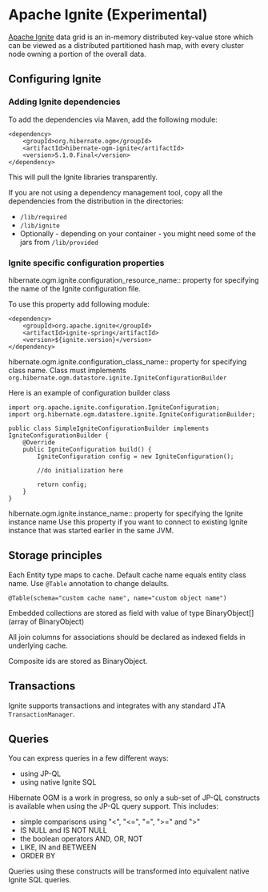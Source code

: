# Apache Ignite (Experimental)

[Apache Ignite](http://ignite.apache.org/) data grid is an in-memory distributed key-value store which can be viewed 
as a distributed partitioned hash map, with every cluster node owning a portion of the overall data.


## Configuring Ignite
### Adding Ignite dependencies
To add the dependencies via Maven, add the following module:

~~~~
<dependency>
    <groupId>org.hibernate.ogm</groupId>
    <artifactId>hibernate-ogm-ignite</artifactId>
    <version>5.1.0.Final</version>
</dependency>
~~~~

This will pull the Ignite libraries transparently.

If you are not using a dependency management tool, copy all the dependencies from the distribution in the directories:

* `/lib/required`
* `/lib/ignite`
* Optionally - depending on your container - you might need some of the jars from `/lib/provided`

### Ignite specific configuration properties

hibernate.ogm.ignite.configuration_resource_name::
	property for specifying the name of the Ignite configuration file.
	
To use this property add following module:

~~~
<dependency>
    <groupId>org.apache.ignite</groupId>
    <artifactId>ignite-spring</artifactId>
    <version>${ignite.version}</version>
</dependency>
~~~~

hibernate.ogm.ignite.configuration_class_name::
	property for specifying class name. 
Class must implements `org.hibernate.ogm.datastore.ignite.IgniteConfigurationBuilder`

Here is an example of configuration builder class

~~~~
import org.apache.ignite.configuration.IgniteConfiguration;
import org.hibernate.ogm.datastore.ignite.IgniteConfigurationBuilder;

public class SimpleIgniteConfigurationBuilder implements IgniteConfigurationBuilder {
	@Override
	public IgniteConfiguration build() {
		IgniteConfiguration config = new IgniteConfiguration();
		
		//do initialization here 
		
		return config;
	}
}
~~~~

hibernate.ogm.ignite.instance_name::
property for specifying the Ignite instance name 
Use this property if you want to connect to existing Ignite instance that was started earlier in the same JVM.

## Storage principles
Each Entity type maps to cache. Default cache name equals entity class name.
Use `@Table` annotation to change delaults.

~~~~
@Table(schema="custom cache name", name="custom object name")
~~~~

Embedded collections are stored as field with value of type BinaryObject[] (array of BinaryObject)

All join columns for associations should be declared as indexed fields in underlying cache. 

Composite ids are stored as BinaryObject.

## Transactions
Ignite supports transactions and integrates with any standard JTA `TransactionManager`.

## Queries
You can express queries in a few different ways:

* using JP-QL
* using native Ignite SQL

Hibernate OGM is a work in progress, so only a sub-set of JP-QL constructs is available when using the JP-QL query support.
This includes:

* simple comparisons using "<", "<=", "=", ">=" and ">"
* IS NULL and IS NOT NULL
* the boolean operators AND, OR, NOT
* LIKE, IN and BETWEEN
* ORDER BY

Queries using these constructs will be transformed into equivalent native Ignite SQL queries.


